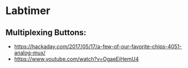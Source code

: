 # Labtimer

## Multiplexing Buttons:
- https://hackaday.com/2017/05/17/a-few-of-our-favorite-chips-4051-analog-mux/
- https://www.youtube.com/watch?v=OgaeEiHemU4
